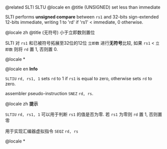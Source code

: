 @related SLTI SLTU
@locale en
@title (UNSIGNED) set less than immediate

SLTI performs **unsigned compare** between `rs1` and 32-bits sign-extended 12-bits immediate, writing 1 to 'rd' if 'rs1' < immediate, 0 otherwise.

@locale zh
@title (无符号) 小于立即数则置位

SLTI 对 `rs1` 和已被符号拓展至32位的12位 `立即数` 进行**无符号**比较,
如果 `rs1` < `立即数` 则将 `rd` 置 1, 否则置 0.

@locale *
<container type="info">

@locale en
<i class="fa fa-info-circle"></i> <b>Info</b>

`SLTIU` `rd, rs1, 1` sets `rd` to 1 if `rs1` is  equal to zero, otherwise sets `rd` to zero.

assembler pseudo-instruction `SNEZ` `rd, rs`.

@locale zh
<i class="fa fa-info-circle"></i> <b>提示</b>

`SLTIU` `rd, rs1, 1` 可以用于判断 `rs1` 的值是否为零. 若 `rs1` 为零则 `rd` 置 1, 否则置零

用于实现汇编器虚拟指令 `SEQZ` `rd, rs`
  
  @locale *
</container>
